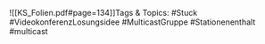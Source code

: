 
![[KS_Folien.pdf#page=134]]Tags & Topics:
   #Stuck
   #VideokonferenzLosungsidee
   #MulticastGruppe
   #Stationenenthalt
   #multicast